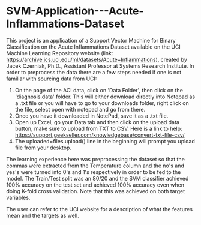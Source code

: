 # SVM-Application---Acute-Inflammations-Dataset

This project is an application of a Support Vector Machine for Binary Classification on the Acute Inflammations Dataset available on the UCI Machine Learning Repository website (link: https://archive.ics.uci.edu/ml/datasets/Acute+Inflammations), created by Jacek Czerniak, Ph.D., Assistant Professor at Systems Research Institute. In order to preprocess the data there are a few steps needed if one is not familiar with sourcing data from UCI:

1) On the page of the ACI data, click on 'Data Folder', then click on the 'diagnosis.data' folder. This will either download directly into Notepad as a .txt file or you will have to go to your downloads folder, right click on the file, select open with notepad and go from there. 
2) Once you have it downloaded in NotePad, save it as a .txt file.
3) Open up Excel, go your Data tab and then click on the upload data button, make sure to upload from TXT to CSV. Here is a link to help: https://support.geekseller.com/knowledgebase/convert-txt-file-csv/
4) The uploaded=files.upload() line in the beginning will prompt you upload file from your desktop.

The learning experience here was preprocessing the dataset so that the commas were extracted from the Temperature column and the no's and yes's were turned into 0's and 1's respectively in order to be fed to the model. The Train/Test split was an 80/20 and the SVM classifier achieved 100% accuracy on the test set and achieved 100% accuracy even when doing K-fold cross validation. Note that this was achieved on both target variables.

The user can refer to the UCI website for a description of what the features mean and the targets as well. 
